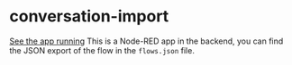 # conversation-import
[See the app running](https://conversation-import.eu-gb.mybluemix.net/dialogflow)
This is a Node-RED app in the backend, you can find the JSON export of the flow in the `flows.json` file.